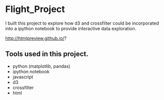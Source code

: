# Flight_Project

I built this project to explore how d3 and crossfilter could be incorporated into a ipython notebook to provide interactive data exploration.

http://htmlpreview.github.io/?

## Tools used in this project.
- python (matplotlib, pandas)
- ipython notebook
- javascript
- d3
- crossfilter
- html
